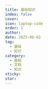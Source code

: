 ```yaml
---
title: 基础知识
index: false
cover: 
icon: laptop-code
order: 1
author: 
date: 2025-06-02
tag:
  - 基础
  - 知识
category:
  - 基础
  - 文档
  - 知识
sticky: 
star: 
---
```


<Catalog />
